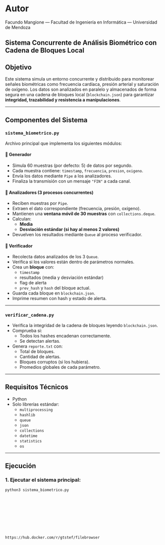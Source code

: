 # Autor
Facundo Mangione — Facultad de Ingeniería en Informática — Universidad de Mendoza

## Sistema Concurrente de Análisis Biométrico con Cadena de Bloques Local

## Objetivo

Este sistema simula un entorno concurrente y distribuido para monitorear señales biométricas como frecuencia cardíaca, presión arterial y saturación de oxígeno. Los datos son analizados en paralelo y almacenados de forma segura en una cadena de bloques local (`blockchain.json`) para garantizar **integridad, trazabilidad y resistencia a manipulaciones**.

---

## Componentes del Sistema

### `sistema_biometrico.py`

Archivo principal que implementa los siguientes módulos:

#### 🔸 Generador
- Simula 60 muestras (por defecto: 5) de datos por segundo.
- Cada muestra contiene: `timestamp`, `frecuencia`, `presion`, `oxigeno`.
- Envía los datos mediante `Pipe` a los analizadores.
- Finaliza la transmisión con un mensaje `"FIN"` a cada canal.

#### 🔸 Analizadores (3 procesos concurrentes)
- Reciben muestras por `Pipe`.
- Extraen el dato correspondiente (frecuencia, presión, oxígeno).
- Mantienen una **ventana móvil de 30 muestras** con `collections.deque`.
- Calculan:
  - **Media**
  - **Desviación estándar (si hay al menos 2 valores)**
- Devuelven los resultados mediante `Queue` al proceso verificador.

#### 🔸 Verificador
- Recolecta datos analizados de los 3 `Queue`.
- Verifica si los valores están dentro de parámetros normales.
- Crea un **bloque** con:
  - `timestamp`
  - resultados (media y desviación estándar)
  - flag de alerta
  - `prev_hash` y `hash` del bloque actual.
- Guarda cada bloque en `blockchain.json`.
- Imprime resumen con hash y estado de alerta.

---

### `verificar_cadena.py`

- Verifica la integridad de la cadena de bloques leyendo `blockchain.json`.
- Comprueba si:
  - Todos los hashes encadenan correctamente.
  - Se detectan alertas.
- Genera `reporte.txt` con:
  - Total de bloques.
  - Cantidad de alertas.
  - Bloques corruptos (si los hubiera).
  - Promedios globales de cada parámetro.

---

## Requisitos Técnicos

- Python 
- Solo librerías estándar:
  - `multiprocessing`
  - `hashlib`
  - `queue`
  - `json`
  - `collections`
  - `datetime`
  - `statistics`
  - `os`

---

## Ejecución

### 1. Ejecutar el sistema principal:

```bash
python3 sistema_biometrico.py










https://hub.docker.com/r/gtstef/filebrowser
